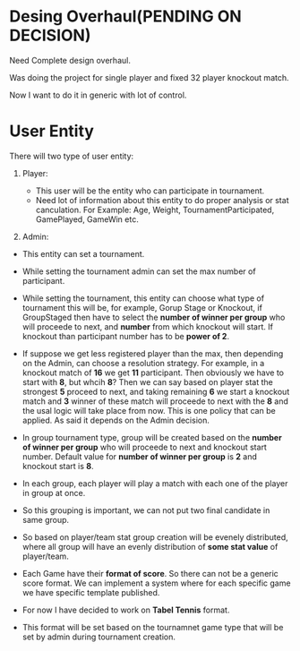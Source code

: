 # Desing Overhaul(PENDING ON DECISION)

Need Complete design overhaul.

Was doing the project for single player and fixed 32 player knockout match.

Now I want to do it in generic with lot of control.

# User Entity

There will two type of user entity:

1. Player:
    - This user will be the entity who can participate in tournament.
    - Need lot of information about this entity to do proper analysis or stat canculation. For Example: Age, Weight, TournamentParticipated, GamePlayed, GameWin etc. 

2. Admin:
 - This entity can set a tournament.
 - While setting the tournament admin can set the max number of participant.
 - While setting the tournament, this entity can choose what type of tournament this will be, for example,
 Gorup Stage or Knockout, if GroupStaged then have to select the **number of winner per group** who will proceede to next, and **number** from which knockout will start. If knockout than participant number has to be **power of 2**.
 - If suppose we get less registered player than the max, then depending on the Admin, can choose a resolution strategy. For example, in a knockout match of **16** we get **11** participant. Then obviously we have to start with **8**, but whcih **8**? Then we can say based on player stat the strongest **5** proceed to next, and taking remaining **6** we start a knockout match and **3** winner of these match will proceede to next with the **8** and the usal logic will take place from now. This is one policy that can be applied. As said it depends on the Admin decision. 
 - In group tournament type, group will be created based on the **number of winner per group** who will proceede to next and knockout start number. Default value for **number of winner per group** is **2** and knockout start is **8**.
 - In each group, each player will play a match with each one of the player in group at once.
 - So this grouping is important, we can not put two final candidate in same group.
 - So based on player/team stat group creation will be evenely distributed, where all group will have an evenly distribution of **some stat value** of player/team.

 - Each Game have their **format of score**. So there can not be a generic score format. We can implement a system where for each specific game we have specific template published.
 - For now I have decided to work on **Tabel Tennis** format. 
 - This format will be set based on the tournamnet game type that will be set by admin during tournament creation.